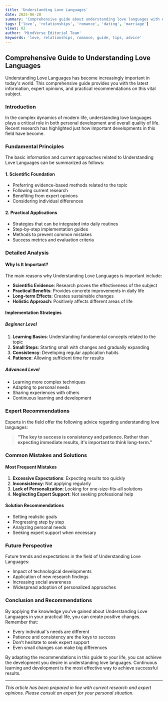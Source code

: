 ```yaml
---
title: 'Understanding Love Languages'
date: 2025-06-20
summary: 'Comprehensive guide about understanding love languages with expert insights and practical advice.'
tags: ['love', 'relationships', 'romance', 'dating', 'marriage']
views: 82
author: 'MindVerse Editorial Team'
keywords: 'love, relationships, romance, guide, tips, advice'
---
```


## Comprehensive Guide to Understanding Love Languages

Understanding Love Languages has become increasingly important in today's world. This comprehensive guide provides you with the latest information, expert opinions, and practical recommendations on this vital subject.

### Introduction

In the complex dynamics of modern life, understanding love languages plays a critical role in both personal development and overall quality of life. Recent research has highlighted just how important developments in this field have become.

### Fundamental Principles

The basic information and current approaches related to Understanding Love Languages can be summarized as follows:

#### 1. Scientific Foundation
- Preferring evidence-based methods related to the topic
- Following current research
- Benefiting from expert opinions
- Considering individual differences

#### 2. Practical Applications
- Strategies that can be integrated into daily routines
- Step-by-step implementation guides
- Methods to prevent common mistakes
- Success metrics and evaluation criteria

### Detailed Analysis

#### Why Is It Important?
The main reasons why Understanding Love Languages is important include:

- **Scientific Evidence**: Research proves the effectiveness of the subject
- **Practical Benefits**: Provides concrete improvements in daily life
- **Long-term Effects**: Creates sustainable changes
- **Holistic Approach**: Positively affects different areas of life

#### Implementation Strategies

##### Beginner Level
1. **Learning Basics**: Understanding fundamental concepts related to the topic
2. **Small Steps**: Starting small with changes and gradually expanding
3. **Consistency**: Developing regular application habits
4. **Patience**: Allowing sufficient time for results

##### Advanced Level
- Learning more complex techniques
- Adapting to personal needs
- Sharing experiences with others
- Continuous learning and development

### Expert Recommendations

Experts in the field offer the following advice regarding understanding love languages:

> **"The key to success is consistency and patience. Rather than expecting immediate results, it's important to think long-term."**

### Common Mistakes and Solutions

#### Most Frequent Mistakes
1. **Excessive Expectations**: Expecting results too quickly
2. **Inconsistency**: Not applying regularly
3. **Lack of Personalization**: Looking for one-size-fits-all solutions
4. **Neglecting Expert Support**: Not seeking professional help

#### Solution Recommendations
- Setting realistic goals
- Progressing step by step
- Analyzing personal needs
- Seeking expert support when necessary

### Future Perspective

Future trends and expectations in the field of Understanding Love Languages:

- Impact of technological developments
- Application of new research findings
- Increasing social awareness
- Widespread adoption of personalized approaches

### Conclusion and Recommendations

By applying the knowledge you've gained about Understanding Love Languages in your practical life, you can create positive changes. Remember that:

- Every individual's needs are different
- Patience and consistency are the keys to success
- Don't hesitate to seek expert support
- Even small changes can make big differences

By adapting the recommendations in this guide to your life, you can achieve the development you desire in understanding love languages. Continuous learning and development is the most effective way to achieve successful results.

---

*This article has been prepared in line with current research and expert opinions. Please consult an expert for your personal situation.*
